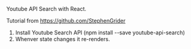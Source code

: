 Youtube API Search with React.

Tutorial from https://github.com/StephenGrider

1) Install Youtube Search API (npm install --save youtube-api-search)
2) Whenver state changes it re-renders.